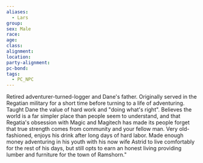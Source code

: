 ```yaml
---
aliases:
  - Lars
group: 
sex: Male
race: 
age: 
class: 
alignment: 
location: 
party-alignment: 
pc-bond: 
tags:
  - PC_NPC
---
```


Retired adventurer-turned-logger and Dane's father. Originally served in the Regatian military for a short time before turning to a life of adventuring. Taught Dane the value of hard work and "doing what's right". Believes the world is a far simpler place than people seem to understand, and that Regatia's obsession with Magic and Magitech has made its people forget that true strength comes from community and your fellow man. Very old-fashioned, enjoys his drink after long days of hard labor. Made enough money adventuring in his youth with his now wife Astrid to live comfortably for the rest of his days, but still opts to earn an honest living providing lumber and furniture for the town of Ramshorn."